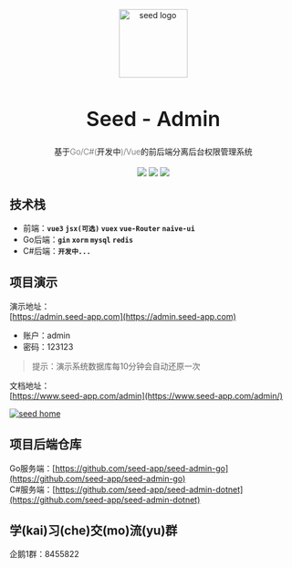 <p align="center" style="margin:30px 0">
  <a href="https://admin.seed-app.com/" target="blank"><img src="https://code-admin-1258623672.cos.ap-beijing.myqcloud.com/logo.png" width="120" alt="seed logo" /></a>
</p>
<h1 align="center" style="font-weight: 600;font-size:36px;">Seed - Admin</h1>
<h4 align="center" style="font-weight: 200;">基于Go/C#(开发中)/Vue的前后端分离后台权限管理系统 </h4>
<div align="center" style="margin-top:10px;">
	<a href="https://github.com/seed-app/seed-admin-vue"><img src="https://img.shields.io/github/stars/seed-app/seed-admin-vue"></a>
	<a href="https://github.com/seed-app/seed-admin-vue/blob/master/LICENSE"><img src="https://img.shields.io/badge/license-MIT-blue"></a>
  <a href="https://github.com/seed-app/seed-admin-vue"><img src="https://img.shields.io/badge/version-v1.0.0-blue"></a>
</div>

## 技术栈
- 前端：**`vue3` `jsx(可选)` `vuex` `vue-Router` `naive-ui`**
- Go后端：**`gin` `xorm` `mysql` `redis`**
- C#后端：**`开发中...`**
## 项目演示
演示地址：  
[https://admin.seed-app.com](https://admin.seed-app.com)

- 账户：admin 
- 密码：123123

> 提示：演示系统数据库每10分钟会自动还原一次

文档地址：  
[https://www.seed-app.com/admin](https://www.seed-app.com/admin/)

<a href="https://admin.seed-app.com/" target="blank"><img src="https://code-admin-1258623672.cos.ap-beijing.myqcloud.com/demo.png"  alt="seed home" /></a>

## 项目后端仓库
Go服务端：[https://github.com/seed-app/seed-admin-go](https://github.com/seed-app/seed-admin-go)  
C#服务端：[https://github.com/seed-app/seed-admin-dotnet](https://github.com/seed-app/seed-admin-dotnet)  

## 学(kai)习(che)交(mo)流(yu)群
企鹅1群：8455822